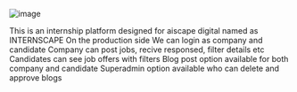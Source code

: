 ![image](https://github.com/user-attachments/assets/4fb5d018-b880-4285-8166-db4fe3d1012b)

This is an internship platform designed for aiscape digital named as INTERNSCAPE
On the production side
We can login as company and candidate
Company can post jobs, recive responsed, filter details etc
Candidates can see job offers with filters
Blog post option available for both company and candidate
Superadmin option available who can delete and approve blogs

